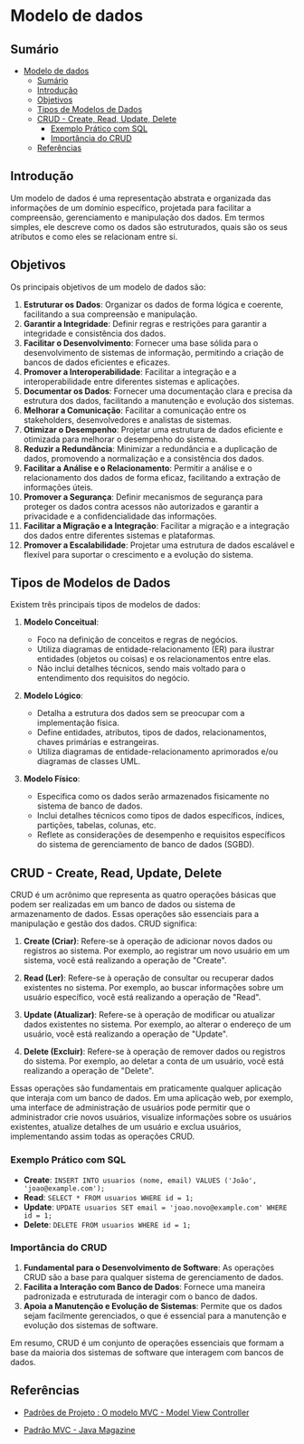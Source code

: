 # Modelo de dados

## Sumário

- [Modelo de dados](#modelo-de-dados)
  - [Sumário](#sumário)
  - [Introdução](#introdução)
  - [Objetivos](#objetivos)
  - [Tipos de Modelos de Dados](#tipos-de-modelos-de-dados)
  - [CRUD - Create, Read, Update, Delete](#crud---create-read-update-delete)
    - [Exemplo Prático com SQL](#exemplo-prático-com-sql)
    - [Importância do CRUD](#importância-do-crud)
  - [Referências](#referências)

## Introdução

Um modelo de dados é uma representação abstrata e organizada das informações de um domínio específico, projetada para facilitar a compreensão, gerenciamento e manipulação dos dados. Em termos simples, ele descreve como os dados são estruturados, quais são os seus atributos e como eles se relacionam entre si.

## Objetivos

Os principais objetivos de um modelo de dados são:

1. **Estruturar os Dados**: Organizar os dados de forma lógica e coerente, facilitando a sua compreensão e manipulação.
2. **Garantir a Integridade**: Definir regras e restrições para garantir a integridade e consistência dos dados.
3. **Facilitar o Desenvolvimento**: Fornecer uma base sólida para o desenvolvimento de sistemas de informação, permitindo a criação de bancos de dados eficientes e eficazes.
4. **Promover a Interoperabilidade**: Facilitar a integração e a interoperabilidade entre diferentes sistemas e aplicações.
5. **Documentar os Dados**: Fornecer uma documentação clara e precisa da estrutura dos dados, facilitando a manutenção e evolução dos sistemas.
6. **Melhorar a Comunicação**: Facilitar a comunicação entre os stakeholders, desenvolvedores e analistas de sistemas.
7. **Otimizar o Desempenho**: Projetar uma estrutura de dados eficiente e otimizada para melhorar o desempenho do sistema.
8. **Reduzir a Redundância**: Minimizar a redundância e a duplicação de dados, promovendo a normalização e a consistência dos dados.
9. **Facilitar a Análise e o Relacionamento**: Permitir a análise e o relacionamento dos dados de forma eficaz, facilitando a extração de informações úteis.
10. **Promover a Segurança**: Definir mecanismos de segurança para proteger os dados contra acessos não autorizados e garantir a privacidade e a confidencialidade das informações.
11. **Facilitar a Migração e a Integração**: Facilitar a migração e a integração dos dados entre diferentes sistemas e plataformas.
12. **Promover a Escalabilidade**: Projetar uma estrutura de dados escalável e flexível para suportar o crescimento e a evolução do sistema.

## Tipos de Modelos de Dados

Existem três principais tipos de modelos de dados:

1. **Modelo Conceitual**:
   - Foco na definição de conceitos e regras de negócios.
   - Utiliza diagramas de entidade-relacionamento (ER) para ilustrar entidades (objetos ou coisas) e os relacionamentos entre elas.
   - Não inclui detalhes técnicos, sendo mais voltado para o entendimento dos requisitos do negócio.

2. **Modelo Lógico**:
   - Detalha a estrutura dos dados sem se preocupar com a implementação física.
   - Define entidades, atributos, tipos de dados, relacionamentos, chaves primárias e estrangeiras.
   - Utiliza diagramas de entidade-relacionamento aprimorados e/ou diagramas de classes UML.

3. **Modelo Físico**:
   - Especifica como os dados serão armazenados fisicamente no sistema de banco de dados.
   - Inclui detalhes técnicos como tipos de dados específicos, índices, partições, tabelas, colunas, etc.
   - Reflete as considerações de desempenho e requisitos específicos do sistema de gerenciamento de banco de dados (SGBD).

## CRUD - Create, Read, Update, Delete

CRUD é um acrônimo que representa as quatro operações básicas que podem ser realizadas em um banco de dados ou sistema de armazenamento de dados. Essas operações são essenciais para a manipulação e gestão dos dados. CRUD significa:

1. **Create (Criar)**: Refere-se à operação de adicionar novos dados ou registros ao sistema. Por exemplo, ao registrar um novo usuário em um sistema, você está realizando a operação de "Create".

2. **Read (Ler)**: Refere-se à operação de consultar ou recuperar dados existentes no sistema. Por exemplo, ao buscar informações sobre um usuário específico, você está realizando a operação de "Read".

3. **Update (Atualizar)**: Refere-se à operação de modificar ou atualizar dados existentes no sistema. Por exemplo, ao alterar o endereço de um usuário, você está realizando a operação de "Update".

4. **Delete (Excluir)**: Refere-se à operação de remover dados ou registros do sistema. Por exemplo, ao deletar a conta de um usuário, você está realizando a operação de "Delete".

Essas operações são fundamentais em praticamente qualquer aplicação que interaja com um banco de dados. Em uma aplicação web, por exemplo, uma interface de administração de usuários pode permitir que o administrador crie novos usuários, visualize informações sobre os usuários existentes, atualize detalhes de um usuário e exclua usuários, implementando assim todas as operações CRUD.

### Exemplo Prático com SQL

- **Create**: `INSERT INTO usuarios (nome, email) VALUES ('João', 'joao@example.com');`
- **Read**: `SELECT * FROM usuarios WHERE id = 1;`
- **Update**: `UPDATE usuarios SET email = 'joao.novo@example.com' WHERE id = 1;`
- **Delete**: `DELETE FROM usuarios WHERE id = 1;`

### Importância do CRUD

1. **Fundamental para o Desenvolvimento de Software**: As operações CRUD são a base para qualquer sistema de gerenciamento de dados.
2. **Facilita a Interação com Banco de Dados**: Fornece uma maneira padronizada e estruturada de interagir com o banco de dados.
3. **Apoia a Manutenção e Evolução de Sistemas**: Permite que os dados sejam facilmente gerenciados, o que é essencial para a manutenção e evolução dos sistemas de software.

Em resumo, CRUD é um conjunto de operações essenciais que formam a base da maioria dos sistemas de software que interagem com bancos de dados.

## Referências

- [Padrões de Projeto : O modelo MVC - Model View  Controller](https://www.macoratti.net/vbn_mvc.htm#:~:text=O%20padr%C3%A3o%20MVC,de%20apresenta%C3%A7%C3%A3o%20e%20de%20neg%C3%B3cio.)

- [Padrão MVC - Java Magazine](https://www.devmedia.com.br/padrao-mvc-java-magazine/21995#3)